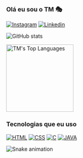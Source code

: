 ### Olá eu sou o TM 🎭
[![Instagram](https://img.shields.io/badge/Instagram-E4405F?style=for-the-badge&logo=instagram&logoColor=white
)](https://instagram.com/thales.nvs) [![Linkedin](	https://img.shields.io/badge/LinkedIn-0077B5?style=for-the-badge&logo=linkedin&logoColor=white
)](https://www.linkedin.com/in/thales-morais-029ab4266/)

![GitHub stats](https://github-readme-stats-alpha-nine-47.vercel.app/api?username=Thalesmn2004&show_icons=true&theme=radical)

<img alt="TM's Top Languages" height="180em" src="https://github-readme-stats.vercel.app/api/top-langs/?username=Thalesmn2004&langs_count=8&count_private=true&layout=compact&theme=react&hide_border=true&bg_color=0D1115" />
</a>

### Tecnologias que eu uso
[![HTML](https://img.shields.io/badge/HTML-239120?style=for-the-badge&logo=html5&logoColor=white)](vazio) [![CSS](https://img.shields.io/badge/CSS-239120?&style=for-the-badge&logo=css3&logoColor=white)](vazio) [![C](https://img.shields.io/badge/C-00599C?style=for-the-badge&logo=c&logoColor=white)](vazio) [![JAVA](https://img.shields.io/badge/Java-ED8B00?style=for-the-badge&logo=openjdk&logoColor=white)](vazio) 

![Snake animation](https://github.com/Thalesmn2004/Thalesmn2004/blob/output/github-contribution-grid-snake.svg)


